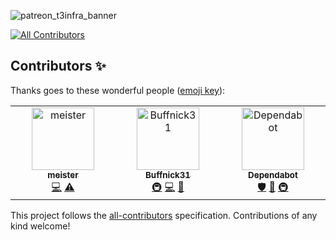 ![patreon_t3infra_banner](https://github.com/t3-infra/.github/assets/78353166/8fabd831-de13-4051-919f-a9daaa61c708)
<!-- ALL-CONTRIBUTORS-BADGE:START - Do not remove or modify this section -->
[![All Contributors](https://img.shields.io/badge/all_contributors-3-orange.svg?style=flat-square)](#contributors-)
<!-- ALL-CONTRIBUTORS-BADGE:END -->

## Contributors ✨

Thanks goes to these wonderful people ([emoji key](https://allcontributors.org/docs/en/emoji-key)):

<!-- ALL-CONTRIBUTORS-LIST:START - Do not remove or modify this section -->
<!-- prettier-ignore-start -->
<!-- markdownlint-disable -->
<table>
  <tbody>
    <tr>
      <td align="center" valign="top" width="14.28%"><a href="https://github.com/mworks-proj"><img src="https://avatars.githubusercontent.com/u/78353166?v=4?s=100" width="100px;" alt="meister"/><br /><sub><b>meister</b></sub></a><br /><a href="https://github.com/t3-infra/.github/commits?author=mworks-proj" title="Code">💻</a> <a href="https://github.com/t3-infra/.github/commits?author=mworks-proj" title="Tests">⚠️</a></td>
      <td align="center" valign="top" width="14.28%"><a href="https://github.com/Buffnick31"><img src="https://avatars.githubusercontent.com/u/103003971?v=4?s=100" width="100px;" alt="Buffnick31"/><br /><sub><b>Buffnick31</b></sub></a><br /><a href="#infra-Buffnick31" title="Infrastructure (Hosting, Build-Tools, etc)">🚇</a> <a href="https://github.com/t3-infra/.github/commits?author=Buffnick31" title="Code">💻</a> <a href="#maintenance-Buffnick31" title="Maintenance">🚧</a></td>
      <td align="center" valign="top" width="14.28%"><a href="https://github.com/features/security"><img src="https://avatars.githubusercontent.com/u/27347476?v=4?s=100" width="100px;" alt="Dependabot"/><br /><sub><b>Dependabot</b></sub></a><br /><a href="#security-dependabot" title="Security">🛡️</a> <a href="#maintenance-dependabot" title="Maintenance">🚧</a> <a href="#infra-dependabot" title="Infrastructure (Hosting, Build-Tools, etc)">🚇</a></td>
    </tr>
  </tbody>
</table>

<!-- markdownlint-restore -->
<!-- prettier-ignore-end -->

<!-- ALL-CONTRIBUTORS-LIST:END -->

This project follows the [all-contributors](https://github.com/all-contributors/all-contributors) specification. Contributions of any kind welcome!
